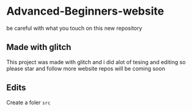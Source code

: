 # Advanced-Beginners-website
be careful with what you touch on this new repository

## Made with glitch
This project was made with glitch and i did alot of tesing and editing so please star and follow 
more website repos will be coming soon 

## Edits
Create a foler ```src```
